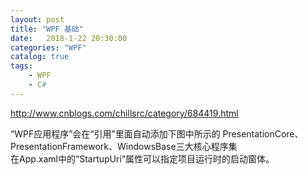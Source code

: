 ```yaml
---  
layout: post  
title: "WPF 基础"  
date:   2018-1-22 20:30:00   
categories: "WPF"  
catalog: true  
tags:   
    - WPF
    - C#
---  
```

  
 
 
http://www.cnblogs.com/chillsrc/category/684419.html

“WPF应用程序”会在“引用”里面自动添加下图中所示的 PresentationCore、PresentationFramework、WindowsBase三大核心程序集  
在App.xaml中的“StartupUri”属性可以指定项目运行时的启动窗体。